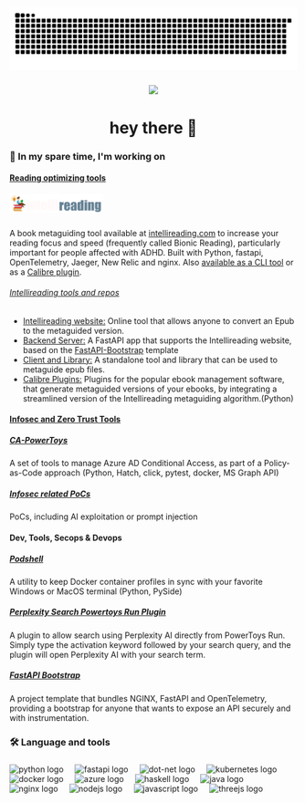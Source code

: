 
<div align="center">
<img src="https://raw.githubusercontent.com/0x6f677548/0x6f677548/output/snake.svg" alt="Snake animation" />
</div>

###

<div align="center">
  <img src="https://visitor-badge.laobi.icu/badge?page_id=0x6f677548.0x6f677548&"  />
</div>

###

<h1 align="center">hey there 👋</h1>
<h3 align="left">🔭 In my spare time, I'm working on</h3>
<h4 align="left"><a href="https://github.com/stars/0x6f677548/lists/my-reading-related-projects">Reading optimizing tools</a></h4>
<h5 align="left"><a href="https://github.com/0x6f677548/intellireading-www"><img alt="Intellireading.com" src="https://raw.githubusercontent.com/0x6f677548/intellireading-www/main/src/img/intellireading.png" style="width: 165px;"></a></h5>
A book metaguiding tool available at <a href="https://www.intellireading.com">intellireading.com</a> to increase your reading focus and speed (frequently called Bionic Reading), particularly important for people affected with ADHD. Built with Python, fastapi, OpenTelemetry, Jaeger, New Relic and nginx. Also <a href="https://github.com/0x6f677548/intellireading-cli">available as a CLI tool</a> or as a <a href="https://github.com/0x6f677548/intellireading-calibre-plugins">Calibre plugin</a>. 
<h6 align="left"><a href="https://github.com/stars/0x6f677548/lists/intellireading">Intellireading tools and repos</a></h6>
<ul> <li> <a href="https://github.com/0x6f677548/intellireading-www">Intellireading website:</a> Online tool that allows anyone to convert an Epub to the metaguided version. </li> <li> <a href="https://github.com/0x6f677548/intellireading-backend">Backend Server:</a> A FastAPI app that supports the Intellireading website, based on the <a href="https://github.com/0x6f677548/fastapi-bootstrap">FastAPI-Bootstrap</a> template</li> <li> <a href="https://github.com/0x6f677548/intellireading-cli">Client and Library:</a> A standalone tool and library that can be used to metaguide epub files. </li> <li> <a href="https://github.com/0x6f677548/intellireading-calibre-plugins">Calibre Plugins:</a> Plugins for the popular ebook management software, that generate metaguided versions of your ebooks, by integrating a streamlined version of the Intellireading metaguiding algorithm.(Python) </li> </ul>
<h4 align="left"><a href="https://github.com/stars/0x6f677548/lists/my-zerotrust-projects">Infosec and Zero Trust Tools</a></h4>
<h5 align="left"><a href="https://github.com/0x6f677548/zerotrust-ca-powertoys">CA-PowerToys</a></h5>
A set of tools to manage Azure AD Conditional Access, as part of a Policy-as-Code approach (Python, Hatch, click, pytest, docker, MS Graph API)
<h5 align="left"><a href="https://github.com/stars/0x6f677548/lists/my-infosec-pocs">Infosec related PoCs</a></h5>
PoCs, including AI exploitation or prompt injection
<h4 align="left">Dev, Tools, Secops & Devops</h4>
<h5 align="left"><a href="https://github.com/0x6f677548/podshell">Podshell</a></h5>
A utility to keep Docker container profiles in sync with your favorite Windows or MacOS terminal (Python, PySide)
<h5 align="left"><a href="https://github.com/0x6f677548/PowerToys-Run-PerplexitySearchShortcut">Perplexity Search Powertoys Run Plugin</a></h5>
A plugin to allow search using Perplexity AI directly from PowerToys Run. Simply type the activation keyword followed by your search query, and the plugin will open Perplexity AI with your search term.
<h5 align="left"><a href="https://github.com/0x6f677548/fastapi-bootstrap">FastAPI Bootstrap</a></h5>
A project template that bundles NGINX, FastAPI and OpenTelemetry, providing a bootstrap for anyone that wants to expose an API securely and with instrumentation.
<h3 align="left">🛠 Language and tools</h3>

###

<div align="left">
  <img src="https://cdn.jsdelivr.net/gh/devicons/devicon/icons/python/python-original.svg" height="40" alt="python logo"  />
  <img width="12" />
  <img src="https://cdn.jsdelivr.net/gh/devicons/devicon/icons/fastapi/fastapi-original.svg" height="40" alt="fastapi logo"  />
  <img width="12" />
  <img src="https://cdn.jsdelivr.net/gh/devicons/devicon/icons/dot-net/dot-net-original.svg" height="40" alt="dot-net logo"  />
  <img width="12" />
  <img src="https://cdn.jsdelivr.net/gh/devicons/devicon/icons/kubernetes/kubernetes-plain.svg" height="40" alt="kubernetes logo"  />
  <img width="12" />
  <img src="https://cdn.jsdelivr.net/gh/devicons/devicon/icons/docker/docker-original.svg" height="40" alt="docker logo"  />
  <img width="12" />
  <img src="https://cdn.jsdelivr.net/gh/devicons/devicon/icons/azure/azure-original.svg" height="40" alt="azure logo"  />
  <img width="12" />
  <img src="https://cdn.jsdelivr.net/gh/devicons/devicon/icons/haskell/haskell-original.svg" height="40" alt="haskell logo"  />
  <img width="12" />
  <img src="https://cdn.jsdelivr.net/gh/devicons/devicon/icons/java/java-original.svg" height="40" alt="java logo"  />
  <img width="12" />
  <img src="https://cdn.jsdelivr.net/gh/devicons/devicon/icons/nginx/nginx-original.svg" height="40" alt="nginx logo"  />
  <img width="12" />
  <img src="https://cdn.jsdelivr.net/gh/devicons/devicon/icons/nodejs/nodejs-original.svg" height="40" alt="nodejs logo"  />
  <img width="12" />
  <img src="https://cdn.jsdelivr.net/gh/devicons/devicon/icons/javascript/javascript-original.svg" height="40" alt="javascript logo"  />
  <img width="12" />
  <img src="https://cdn.jsdelivr.net/gh/devicons/devicon/icons/threejs/threejs-original.svg" height="40" alt="threejs logo"  /> 
</div>


